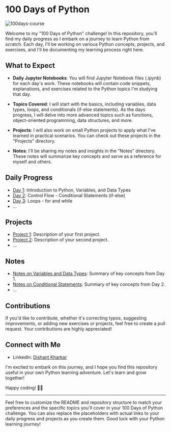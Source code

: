 # 100 Days of Python
![100days-course](https://github.com/Dishantkharkar/100_Days_OF_Python/assets/130529528/d04110ac-3526-4d78-a9a5-9cff63ba10ae)


Welcome to my "100 Days of Python" challenge! In this repository, you'll find my daily progress as I embark on a journey to learn Python from scratch. Each day, I'll be working on various Python concepts, projects, and exercises, and I'll be documenting my learning process right here.

## What to Expect

- **Daily Jupyter Notebooks**: You will find Jupyter Notebook files (.ipynb) for each day's work. These notebooks will contain code snippets, explanations, and exercises related to the Python topics I'm studying that day.

- **Topics Covered**: I will start with the basics, including variables, data types, loops, and conditionals (if-else statements). As the days progress, I will delve into more advanced topics such as functions, object-oriented programming, data structures, and more.

- **Projects**: I will also work on small Python projects to apply what I've learned in practical scenarios. You can check out these projects in the "Projects" directory.

- **Notes**: I'll be sharing my notes and insights in the "Notes" directory. These notes will summarize key concepts and serve as a reference for myself and others.

## Daily Progress

- [Day 1]([Day%201/](https://github.com/Dishantkharkar/100_Days_OF_Python/blob/main/Day%201%20-%20Basics%20OF%20Python.ipynb)): Introduction to Python, Variables, and Data Types
- [Day 2](Day%202/): Control Flow - Conditional Statements (if-else)
- [Day 3](Day%203/): Loops - for and while
- ...

## Projects

- [Project 1](Projects/Project1/): Description of your first project.
- [Project 2](Projects/Project2/): Description of your second project.
- ...

## Notes

- [Notes on Variables and Data Types](Notes/Variables_Data_Types.md): Summary of key concepts from Day 1.
- [Notes on Conditional Statements](Notes/Conditional_Statements.md): Summary of key concepts from Day 2.
- ...

## Contributions

If you'd like to contribute, whether it's correcting typos, suggesting improvements, or adding new exercises or projects, feel free to create a pull request. Your contributions are highly appreciated!

## Connect with Me

- LinkedIn: [Dishant Kharkar](https://www.linkedin.com/in/dishant-kharkar-17b508273/)

I'm excited to embark on this journey, and I hope you find this repository useful in your own Python learning adventure. Let's learn and grow together!

Happy coding! 🐍🚀

---

Feel free to customize the README and repository structure to match your preferences and the specific topics you'll cover in your 100 Days of Python challenge. You can also replace the placeholders with actual links to your daily progress and projects as you create them. Good luck with your Python learning journey!
